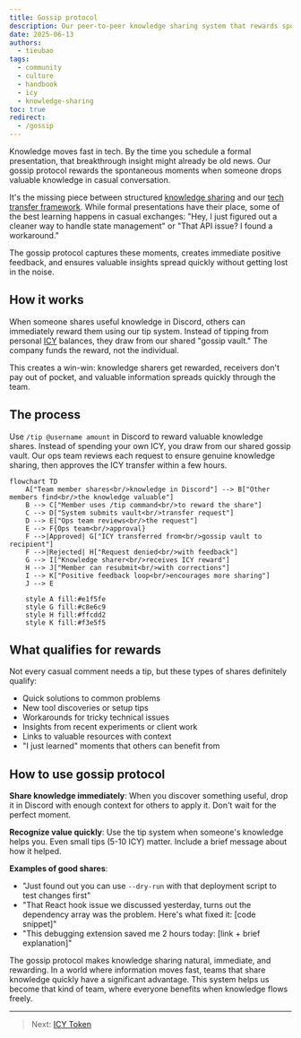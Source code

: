```yaml
---
title: Gossip protocol
description: Our peer-to-peer knowledge sharing system that rewards spontaneous teaching moments and creates a culture where everyone wins when knowledge flows freely.
date: 2025-06-13
authors:
  - tieubao
tags:
  - community
  - culture
  - handbook
  - icy
  - knowledge-sharing
toc: true
redirect:
  - /gossip
---
```


Knowledge moves fast in tech. By the time you schedule a formal presentation, that breakthrough insight might already be old news. Our gossip protocol rewards the spontaneous moments when someone drops valuable knowledge in casual conversation.

It's the missing piece between structured [knowledge sharing](sharing.md) and our [tech transfer framework](transfer.md). While formal presentations have their place, some of the best learning happens in casual exchanges: "Hey, I just figured out a cleaner way to handle state management" or "That API issue? I found a workaround."

The gossip protocol captures these moments, creates immediate positive feedback, and ensures valuable insights spread quickly without getting lost in the noise.

## How it works

When someone shares useful knowledge in Discord, others can immediately reward them using our tip system. Instead of tipping from personal [ICY](icy.md) balances, they draw from our shared "gossip vault." The company funds the reward, not the individual.

This creates a win-win: knowledge sharers get rewarded, receivers don't pay out of pocket, and valuable information spreads quickly through the team.

## The process

Use `/tip @username amount` in Discord to reward valuable knowledge shares. Instead of spending your own ICY, you draw from our shared gossip vault. Our ops team reviews each request to ensure genuine knowledge sharing, then approves the ICY transfer within a few hours.

```mermaid
flowchart TD
    A["Team member shares<br/>knowledge in Discord"] --> B["Other members find<br/>the knowledge valuable"]
    B --> C["Member uses /tip command<br/>to reward the share"]
    C --> D["System submits vault<br/>transfer request"]
    D --> E["Ops team reviews<br/>the request"]
    E --> F{Ops team<br/>approval}
    F -->|Approved| G["ICY transferred from<br/>gossip vault to recipient"]
    F -->|Rejected| H["Request denied<br/>with feedback"]
    G --> I["Knowledge sharer<br/>receives ICY reward"]
    H --> J["Member can resubmit<br/>with corrections"]
    I --> K["Positive feedback loop<br/>encourages more sharing"]
    J --> E
    
    style A fill:#e1f5fe
    style G fill:#c8e6c9
    style H fill:#ffcdd2
    style K fill:#f3e5f5
```

## What qualifies for rewards

Not every casual comment needs a tip, but these types of shares definitely qualify:

- Quick solutions to common problems
- New tool discoveries or setup tips
- Workarounds for tricky technical issues
- Insights from recent experiments or client work
- Links to valuable resources with context
- "I just learned" moments that others can benefit from

## How to use gossip protocol

**Share knowledge immediately**: When you discover something useful, drop it in Discord with enough context for others to apply it. Don't wait for the perfect moment.

**Recognize value quickly**: Use the tip system when someone's knowledge helps you. Even small tips (5-10 ICY) matter. Include a brief message about how it helped.

**Examples of good shares**:

- "Just found out you can use `--dry-run` with that deployment script to test changes first"
- "That React hook issue we discussed yesterday, turns out the dependency array was the problem. Here's what fixed it: [code snippet]"
- "This debugging extension saved me 2 hours today: [link + brief explanation]"

The gossip protocol makes knowledge sharing natural, immediate, and rewarding. In a world where information moves fast, teams that share knowledge quickly have a significant advantage. This system helps us become that kind of team, where everyone benefits when knowledge flows freely.

---

> Next: [ICY Token](icy.md)
